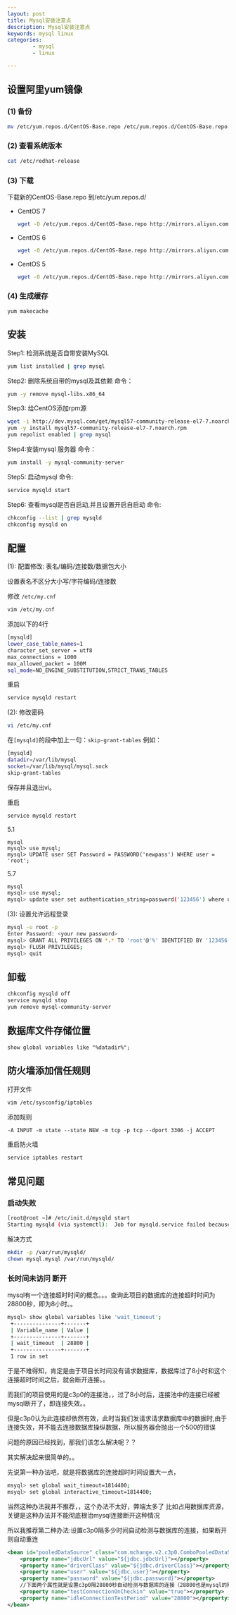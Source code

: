```yaml
---
layout: post
title: Mysql安装注意点
description: Mysql安装注意点
keywords: mysql linux
categories: 
        - mysql
        - linux

---
```






## 设置阿里yum镜像

### (1) 备份

```bash
mv /etc/yum.repos.d/CentOS-Base.repo /etc/yum.repos.d/CentOS-Base.repo.backup
```

### (2) 查看系统版本

```bash
cat /etc/redhat-release
```

###  (3) 下载

下载新的CentOS-Base.repo 到/etc/yum.repos.d/

+ CentOS 7

  ```bash
  wget -O /etc/yum.repos.d/CentOS-Base.repo http://mirrors.aliyun.com/repo/Centos-7.repo
  ```

+ CentOS 6

  ```bash
  wget -O /etc/yum.repos.d/CentOS-Base.repo http://mirrors.aliyun.com/repo/Centos-6.repo
  ```

+ CentOS 5

  ```bash
  wget -O /etc/yum.repos.d/CentOS-Base.repo http://mirrors.aliyun.com/repo/Centos-5.repo
  ```


### (4) 生成缓存

```
yum makecache
```

## 安装

Step1: 检测系统是否自带安装MySQL

```bash
yum list installed | grep mysql
```

Step2: 删除系统自带的mysql及其依赖 命令：

```bash
yum -y remove mysql-libs.x86_64
```

Step3: 给CentOS添加rpm源

```bash
wget -i http://dev.mysql.com/get/mysql57-community-release-el7-7.noarch.rpm
yum -y install mysql57-community-release-el7-7.noarch.rpm
yum repolist enabled | grep mysql
```

Step4:安装mysql 服务器 命令：

```bash
yum install -y mysql-community-server
```

Step5: 启动mysql 命令:

```bash
service mysqld start
```

Step6: 查看mysql是否自启动,并且设置开启自启动 命令:

```bash
chkconfig --list | grep mysqld
chkconfig mysqld on
```

## 配置

(1): 配置修改: 表名/编码/连接数/数据包大小

设置表名不区分大小写/字符编码/连接数

修改 `/etc/my.cnf`  

```bash
vim /etc/my.cnf
```

添加以下的4行

```bash
[mysqld]
lower_case_table_names=1
character_set_server = utf8
max_connections = 1000
max_allowed_packet = 100M
sql_mode=NO_ENGINE_SUBSTITUTION,STRICT_TRANS_TABLES
```

重启  

```bash
service mysqld restart
```

(2): 修改密码

```bash
vi /etc/my.cnf
```

在`[mysqld]`的段中加上一句：`skip-grant-tables`
例如：

```bash
[mysqld]
datadir=/var/lib/mysql
socket=/var/lib/mysql/mysql.sock
skip-grant-tables
```

保存并且退出vi。

重启

```bash
service mysqld restart
```

5.1

```mysql
mysql
mysql> use mysql;
mysql> UPDATE user SET Password = PASSWORD('newpass') WHERE user = 'root';
```

5.7

```bash
mysql
mysql> use mysql;
mysql> update user set authentication_string=password('123456') where user='root';
```

(3): 设置允许远程登录 

```bash
mysql -u root -p   
Enter Password: <your new password>   
mysql> GRANT ALL PRIVILEGES ON *.* TO 'root'@'%' IDENTIFIED BY '123456' WITH GRANT OPTION;   
mysql> FLUSH PRIVILEGES; 
mysql> quit
```



## 卸载

```bash
chkconfig mysqld off
service mysqld stop
yum remove mysql-community-server
```



## 数据库文件存储位置

```mysql
show global variables like "%datadir%";
```



## 防火墙添加信任规则

打开文件

```bash
vim /etc/sysconfig/iptables
```

添加规则

```basic
-A INPUT -m state --state NEW -m tcp -p tcp --dport 3306 -j ACCEPT
```

重启防火墙

```bash
service iptables restart 
```

## 常见问题

### 启动失败

```bash
[root@root ~]# /etc/init.d/mysqld start
Starting mysqld (via systemctl):  Job for mysqld.service failed because the control process exited with error code. See "systemctl status mysqld.service" and "journalctl -xe" for details.
```

解决方式

```bash
mkdir -p /var/run/mysqld/
chown mysql.mysql /var/run/mysqld/
```


### 长时间未访问 断开

mysql有一个连接超时时间的概念。。。查询此项目的数据库的连接超时时间为28800秒，即为8小时。。

```bash
mysql> show global variables like 'wait_timeout';
 +---------------+-------+
 | Variable_name | Value |
 +---------------+-------+
 | wait_timeout  | 28800 |
 +---------------+-------+
 1 row in set
```



于是不难得知，肯定是由于项目长时间没有请求数据库，数据库过了8小时和这个连接超时时间之后，就会断开连接。。

而我们的项目使用的是c3p0的连接池，，过了8小时后，连接池中的连接已经被mysql断开了，即连接失效。。

但是c3p0认为此连接却依然有效，此时当我们发请求请求数据库中的数据时,由于连接失效，并不能去连接数据库操纵数据，所以服务器会抛出一个500的错误

问题的原因已经找到，那我们该怎么解决呢？？

其实解决起来很简单的。。

先说第一种办法吧，就是将数据库的连接超时时间设置大一点，

```bash
msyql> set global wait_timeout=1814400;
msyql> set global interactive_timeout=1814400;
```

当然这种办法我并不推荐，，这个办法不太好，弊端太多了 比如占用数据库资源，关键是这种办法并不能彻底根治mysql连接断开这种情况

所以我推荐第二种办法:设置c3p0隔多少时间自动检测与数据库的连接，如果断开则自动重连

```xml
<bean id="pooledDataSource" class="com.mchange.v2.c3p0.ComboPooledDataSource">  
    <property name="jdbcUrl" value="${jdbc.jdbcUrl}"></property>  
    <property name="driverClass" value="${jdbc.driverClass}"></property>  
    <property name="user" value="${jdbc.user}"></property>  
    <property name="password" value="${jdbc.password}"></property>  
	//下面两个属性就是设置c3p0隔28800秒自动检测与数据库的连接（28800也是mysql的默认的连接超时时间）  
    <property name="testConnectionOnCheckin" value="true"></property>  
    <property name="idleConnectionTestPeriod" value="28800"></property>  
</bean> 
```

